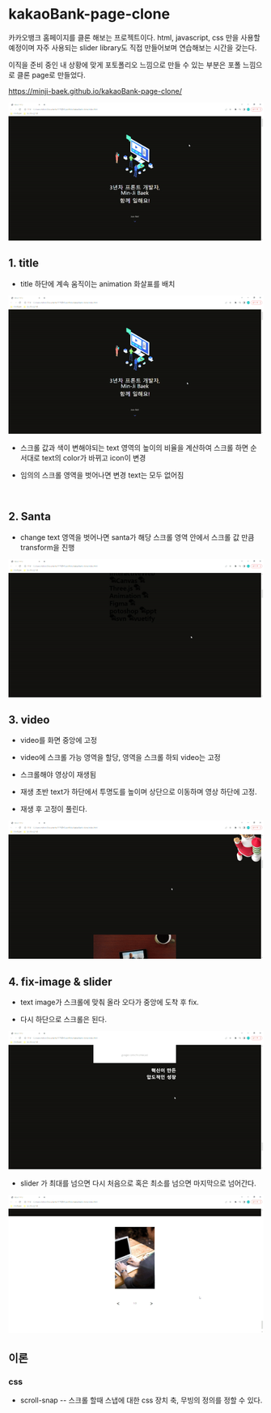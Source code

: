 # kakaoBank-page-clone
  

  카카오뱅크 홈페이지를 클론 해보는 프로젝트이다. html, javascript, css 만을 사용할 예정이며 자주 사용되는 slider library도 직접 만들어보며 연습해보는 시간을 갖는다.
  
  이직을 준비 중인 내 상황에 맞게 포토폴리오 느낌으로 만들 수 있는 부분은 포폴 느낌으로 클론 page로 만들었다. 

  https://minji-baek.github.io/kakaoBank-page-clone/

  <img src="./readMeImg/full.gif">


  <br>


## 1. title
  

  - title 하단에 계속 움직이는 animation 화살표를 배치

  <img src="./readMeImg/title.gif">

  - 스크롤 값과 색이 변해야되는 text 영역의 높이의 비율을 계산하여 스크롤 하면 순서대로 text의 color가 바뀌고 icon이 변경

  - 임의의 스크롤 영역을 벗어나면 변경 text는 모두 없어짐



<br>

## 2. Santa 


  - change text 영역을 벗어나면 santa가 해당 스크롤 영역 안에서 스크롤 값 만큼 transform을 진행
  
  <img src="./readMeImg/santa.gif">


<br>


## 3. video



  - video를 화면 중앙에 고정
  
  - video에 스크롤 가능 영역을 할당, 영역을 스크롤 하되 video는 고정
  
  - 스크롤해야 영상이 재생됨
  
  - 재생 초반 text가 하단에서 투명도를 높이며 상단으로 이동하며 영상 하단에 고정.
  
  - 재생 후 고정이 풀린다. 
  
  <img src="./readMeImg/video.gif">


<br>




## 4. fix-image & slider


  - text image가 스크롤에 맞춰 올라 오다가 중앙에 도착 후 fix.
  
  - 다시 하단으로 스크롤은 된다.
  
  <img src="./readMeImg/fix-img.gif">


<br>

  - slider 가 최대를 넘으면 다시 처음으로 혹은 최소를 넘으면 마지막으로 넘어간다. 
  
  <img src="./readMeImg/slider.gif">




<br>



## 이론

### css 

  - scroll-snap
    -- 스크롤 할때 스냅에 대한 css 장치 축, 무빙의 정의를 정할 수 있다.
